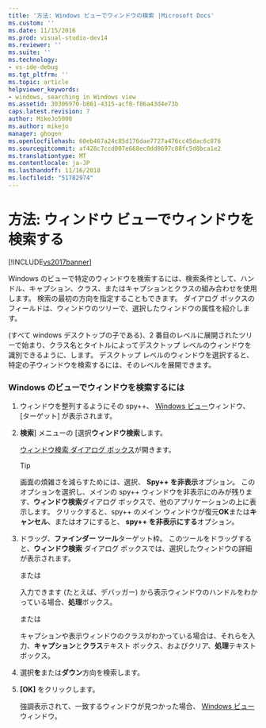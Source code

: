 ```yaml
---
title: '方法: Windows ビューでウィンドウの検索 |Microsoft Docs'
ms.custom: ''
ms.date: 11/15/2016
ms.prod: visual-studio-dev14
ms.reviewer: ''
ms.suite: ''
ms.technology:
- vs-ide-debug
ms.tgt_pltfrm: ''
ms.topic: article
helpviewer_keywords:
- windows, searching in Windows view
ms.assetid: 30306970-b861-4315-acf8-f86a43d4e73b
caps.latest.revision: 7
author: MikeJo5000
ms.author: mikejo
manager: ghogen
ms.openlocfilehash: 60eb467a24c85d176dae7727a476cc45dac6c876
ms.sourcegitcommit: af428c7ccd007e668ec0dd8697c88fc5d8bca1e2
ms.translationtype: MT
ms.contentlocale: ja-JP
ms.lasthandoff: 11/16/2018
ms.locfileid: "51782974"
---
```

# <a name="how-to-search-for-a-window-in-windows-view"></a>方法: ウィンドウ ビューでウィンドウを検索する
[!INCLUDE[vs2017banner](../includes/vs2017banner.md)]

Windows のビューで特定のウィンドウを検索するには、検索条件として、ハンドル、キャプション、クラス、またはキャプションとクラスの組み合わせを使用します。 検索の最初の方向を指定することもできます。 ダイアログ ボックスのフィールドは、ウィンドウのツリーで、選択したウィンドウの属性を紹介します。  
  
 (すべて windows デスクトップの子である)、2 番目のレベルに展開されたツリーで始まり、クラス名とタイトルによってデスクトップ レベルのウィンドウを識別できるように、します。 デスクトップ レベルのウィンドウを選択すると、特定の子ウィンドウを検索するには、そのレベルを展開できます。  
  
### <a name="to-search-for-a-window-in-windows-view"></a>Windows のビューでウィンドウを検索するには  
  
1.  ウィンドウを整列するようにその spy++、 [Windows ビュー](../debugger/windows-view.md)ウィンドウ、[ターゲット] が表示されます。  
  
2.  **検索**] メニューの [選択**ウィンドウ検索**します。  
  
     [ウィンドウ検索 ダイアログ ボックス](../debugger/window-search-dialog-box.md)が開きます。  
  
    > [!TIP]
    >  画面の煩雑さを減らすためには、選択、 **Spy++ を非表示**オプション。 このオプションを選択し、メインの spy++ ウィンドウを非表示にのみが残ります、**ウィンドウ検索**ダイアログ ボックスで、他のアプリケーションの上に表示します。 クリックすると、spy++ のメイン ウィンドウが復元**OK**または**キャンセル**、またはオフにすると、 **spy++ を非表示にする**オプション。  
  
3.  ドラッグ、**ファインダー ツール**ターゲット枠。 このツールをドラッグすると、**ウィンドウ検索** ダイアログ ボックスでは、選択したウィンドウの詳細が表示されます。  
  
     または  
  
     入力できます (たとえば、デバッガー) から表示ウィンドウのハンドルをわかっている場合、**処理**ボックス。  
  
     または  
  
     キャプションや表示ウィンドウのクラスがわかっている場合は、それらを入力、**キャプション**と**クラス**テキスト ボックス、およびクリア、**処理**テキスト ボックス。  
  
4.  選択**を**または**ダウン**方向を検索します。  
  
5.  **[OK]** をクリックします。  
  
     強調表示されて、一致するウィンドウが見つかった場合、 [Windows ビュー](../debugger/windows-view.md)ウィンドウ。



